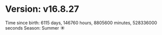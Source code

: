 # Version: v16.8.27
Time since birth: 6115 days, 146760 hours, 8805600 minutes, 528336000 seconds
Season: Summer ☀️
